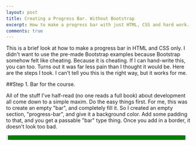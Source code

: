 ```yaml
---
layout: post
title: Creating a Progress Bar. Without Bootstrap
excerpt: How to make a progress bar with just HTML, CSS and hard work. Or a normal amount of work, as it's quite easy.
comments: true
---
```


This is a brief look at how to make a progress bar in HTML and CSS only. I didn't want to use the pre-made Bootstrap examples because Bootstrap somehow felt like cheating. Because it is cheating. If I can hand-write this, you can too. Turns out it was far less pain than I thought it would be. Here are the steps I took. I can't tell you this is the right way, but it works for me.

##Step 1. Bar for the course.

All of the stuff I've half-read (no one reads a full book) about development all come down to a simple maxim. Do the easy things first. For me, this was to create an empty "bar", and completely fill it.
So I created an empty section, "progress-bar", and give it a background color. Add some padding to that, and you get a passable "bar" type thing. Once you add in a border, it doesn't look too bad.

![progress-bar-full](/images/progress-bar-full.png)
